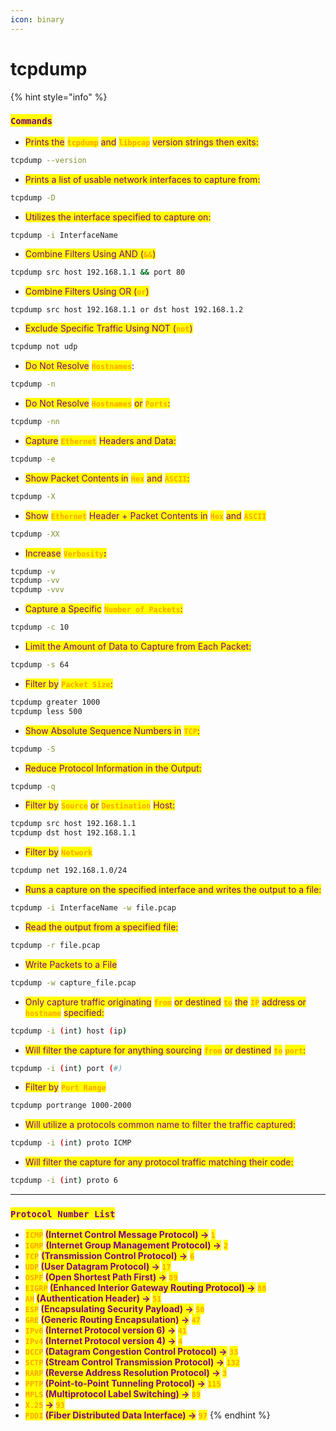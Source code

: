 ```yaml
---
icon: binary
---
```


# tcpdump

{% hint style="info" %}
### <mark style="color:purple;">`Commands`</mark>

* <mark style="color:purple;">Prints the</mark> <mark style="color:orange;">**`tcpdump`**</mark> <mark style="color:purple;">and</mark> <mark style="color:orange;">**`libpcap`**</mark> <mark style="color:purple;">version strings then exits:</mark>

```sh
tcpdump --version
```

* <mark style="color:purple;">Prints a list of usable network interfaces to capture from:</mark>

```sh
tcpdump -D
```

* <mark style="color:purple;">Utilizes the interface specified to capture on:</mark>

```sh
tcpdump -i InterfaceName
```

* <mark style="color:purple;">Combine Filters Using AND (</mark><mark style="color:orange;">**`&&`**</mark><mark style="color:purple;">)</mark>

```sh
tcpdump src host 192.168.1.1 && port 80
```

* <mark style="color:purple;">Combine Filters Using OR (</mark><mark style="color:orange;">**`or`**</mark><mark style="color:purple;">)</mark>

```shell
tcpdump src host 192.168.1.1 or dst host 192.168.1.2
```

* <mark style="color:purple;">Exclude Specific Traffic Using NOT (</mark><mark style="color:orange;">**`not`**</mark><mark style="color:purple;">)</mark>

```sh
tcpdump not udp
```

* <mark style="color:purple;">Do Not Resolve</mark> <mark style="color:orange;">**`Hostnames`**</mark>:

```sh
tcpdump -n
```

* <mark style="color:purple;">Do Not Resolve</mark> <mark style="color:orange;">**`Hostnames`**</mark> <mark style="color:purple;">or</mark> <mark style="color:orange;">**`Ports`**</mark><mark style="color:purple;">:</mark>

```sh
tcpdump -nn
```

* <mark style="color:purple;">Capture</mark> <mark style="color:orange;">**`Ethernet`**</mark> <mark style="color:purple;">Headers and Data:</mark>

```sh
tcpdump -e
```

* <mark style="color:purple;">Show Packet Contents in</mark> <mark style="color:orange;">**`Hex`**</mark> <mark style="color:purple;">and</mark> <mark style="color:orange;">**`ASCII`**</mark><mark style="color:purple;">:</mark>

```sh
tcpdump -X
```

* <mark style="color:purple;">Show</mark> <mark style="color:orange;">**`Ethernet`**</mark> <mark style="color:purple;">Header + Packet Contents in</mark> <mark style="color:orange;">**`Hex`**</mark> <mark style="color:purple;">and</mark> <mark style="color:orange;">**`ASCII`**</mark>

```sh
tcpdump -XX
```

* <mark style="color:purple;">Increase</mark> <mark style="color:orange;">**`Verbosity`**</mark><mark style="color:purple;">**:**</mark>

```sh
tcpdump -v
tcpdump -vv
tcpdump -vvv
```

* <mark style="color:purple;">Capture a Specific</mark> <mark style="color:orange;">**`Number of Packets`**</mark><mark style="color:purple;">:</mark>

```sh
tcpdump -c 10
```

* <mark style="color:purple;">Limit the Amount of Data to Capture from Each Packet:</mark>

```sh
tcpdump -s 64
```

* <mark style="color:purple;">Filter by</mark> <mark style="color:orange;">**`Packet Size`**</mark><mark style="color:purple;">:</mark>

```bash
tcpdump greater 1000
tcpdump less 500
```

* <mark style="color:purple;">Show Absolute Sequence Numbers in</mark> <mark style="color:orange;">**`TCP`**</mark><mark style="color:purple;">:</mark>

```sh
tcpdump -S
```

* <mark style="color:purple;">Reduce Protocol Information in the Output:</mark>

```sh
tcpdump -q
```

* <mark style="color:purple;">Filter by</mark> <mark style="color:orange;">**`Source`**</mark> <mark style="color:purple;">or</mark> <mark style="color:orange;">**`Destination`**</mark> <mark style="color:purple;">Host:</mark>

```sh
tcpdump src host 192.168.1.1
tcpdump dst host 192.168.1.1
```

* <mark style="color:purple;">Filter by</mark> <mark style="color:orange;">**`Network`**</mark>

```sh
tcpdump net 192.168.1.0/24
```

* <mark style="color:purple;">Runs a capture on the specified interface and writes the output to a file:</mark>

```sh
tcpdump -i InterfaceName -w file.pcap
```

* <mark style="color:purple;">Read the output from a specified file:</mark>

```sh
tcpdump -r file.pcap
```

* <mark style="color:purple;">Write Packets to a File</mark>

```sh
tcpdump -w capture_file.pcap
```

* <mark style="color:purple;">Only capture traffic originating</mark> <mark style="color:orange;">**`from`**</mark> <mark style="color:purple;">or destined</mark> <mark style="color:orange;">**`to`**</mark> <mark style="color:purple;">the</mark> <mark style="color:orange;">**`IP`**</mark> <mark style="color:purple;">address or</mark> <mark style="color:orange;">**`hostname`**</mark> <mark style="color:purple;">specified:</mark>

```sh
tcpdump -i (int) host (ip)
```

* <mark style="color:purple;">Will filter the capture for anything sourcing</mark> <mark style="color:orange;">**`from`**</mark> <mark style="color:purple;">or destined</mark> <mark style="color:orange;">**`to`**</mark> <mark style="color:orange;">**`port`**</mark><mark style="color:purple;">:</mark>

```sh
tcpdump -i (int) port (#)
```

* <mark style="color:purple;">Filter by</mark> <mark style="color:orange;">**`Port Range`**</mark>

```sh
tcpdump portrange 1000-2000
```

* <mark style="color:purple;">Will utilize a protocols common name to filter the traffic captured:</mark>

```sh
tcpdump -i (int) proto ICMP
```

* <mark style="color:purple;">Will filter the capture for any protocol traffic matching their code:</mark>

```sh
tcpdump -i (int) proto 6
```

***

### <mark style="color:purple;">`Protocol Number List`</mark>

* <mark style="color:orange;">**`ICMP`**</mark>**&#x20;**<mark style="color:purple;">**(Internet Control Message Protocol) ->**</mark>**&#x20;**<mark style="color:orange;">**`1`**</mark>
* <mark style="color:orange;">**`IGMP`**</mark> <mark style="color:purple;">**(Internet Group Management Protocol) ->**</mark> <mark style="color:orange;">**`2`**</mark>
* <mark style="color:orange;">**`TCP`**</mark> <mark style="color:purple;">**(Transmission Control Protocol) ->**</mark> <mark style="color:orange;">**`6`**</mark>
* <mark style="color:orange;">**`UDP`**</mark>**&#x20;**<mark style="color:purple;">**(User Datagram Protocol) ->**</mark>**&#x20;**<mark style="color:orange;">**`17`**</mark>
* <mark style="color:orange;">**`OSPF`**</mark>**&#x20;**<mark style="color:purple;">**(Open Shortest Path First) ->**</mark>**&#x20;**<mark style="color:orange;">**`89`**</mark>
* <mark style="color:orange;">**`EIGRP`**</mark>**&#x20;**<mark style="color:purple;">**(Enhanced Interior Gateway Routing Protocol) ->**</mark>**&#x20;**<mark style="color:orange;">**`88`**</mark>
* <mark style="color:orange;">**`AH`**</mark>**&#x20;**<mark style="color:purple;">**(Authentication Header) ->**</mark>**&#x20;&#x20;**<mark style="color:orange;">**`51`**</mark>
* <mark style="color:orange;">**`ESP`**</mark>**&#x20;**<mark style="color:purple;">**(Encapsulating Security Payload) ->**</mark>**&#x20;**<mark style="color:orange;">**`50`**</mark>
* <mark style="color:orange;">**`GRE`**</mark>**&#x20;**<mark style="color:purple;">**(Generic Routing Encapsulation) ->**</mark>**&#x20;**<mark style="color:orange;">**`47`**</mark>
* <mark style="color:orange;">**`IPv6`**</mark>**&#x20;**<mark style="color:purple;">**(Internet Protocol version 6) ->**</mark>**&#x20;**<mark style="color:orange;">**`41`**</mark>
* <mark style="color:orange;">**`IPv4`**</mark>**&#x20;**<mark style="color:purple;">**(Internet Protocol version 4) ->**</mark>**&#x20;**<mark style="color:orange;">**`4`**</mark>
* <mark style="color:orange;">**`DCCP`**</mark>**&#x20;**<mark style="color:purple;">**(Datagram Congestion Control Protocol) ->**</mark>**&#x20;**<mark style="color:orange;">**`33`**</mark>
* <mark style="color:orange;">**`SCTP`**</mark>**&#x20;**<mark style="color:purple;">**(Stream Control Transmission Protocol) ->**</mark>**&#x20;**<mark style="color:orange;">**`132`**</mark>
* <mark style="color:orange;">**`RARP`**</mark>**&#x20;**<mark style="color:purple;">**(Reverse Address Resolution Protocol) ->**</mark>**&#x20;**<mark style="color:orange;">**`3`**</mark>
* <mark style="color:orange;">**`PPTP`**</mark>**&#x20;**<mark style="color:purple;">**(Point-to-Point Tunneling Protocol) ->**</mark>**&#x20;**<mark style="color:orange;">**`115`**</mark>
* <mark style="color:orange;">**`MPLS`**</mark>**&#x20;**<mark style="color:purple;">**(Multiprotocol Label Switching) ->**</mark>**&#x20;**<mark style="color:orange;">**`89`**</mark>
* <mark style="color:orange;">**`X.25`**</mark>**&#x20;**<mark style="color:purple;">**->**</mark>**&#x20;**<mark style="color:orange;">**`93`**</mark>
* <mark style="color:orange;">**`FDDI`**</mark>**&#x20;**<mark style="color:purple;">**(Fiber Distributed Data Interface) ->**</mark>**&#x20;**<mark style="color:orange;">**`97`**</mark>
{% endhint %}

